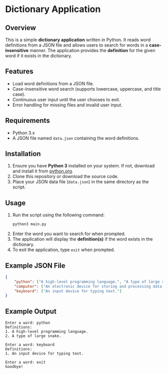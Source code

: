 # Dictionary Application

## Overview
This is a simple **dictionary application** written in Python. It reads word definitions from a JSON file and allows users to search for words in a **case-insensitive** manner. The application provides the **definition** for the given word if it exists in the dictionary.

## Features
- Load word definitions from a JSON file.
- Case-insensitive word search (supports lowercase, uppercase, and title case).
- Continuous user input until the user chooses to exit.
- Error handling for missing files and invalid user input.

## Requirements
- Python 3.x
- A JSON file named `data.json` containing the word definitions.

## Installation
1. Ensure you have **Python 3** installed on your system. If not, download and install it from [python.org](https://www.python.org/).
2. Clone this repository or download the source code.
3. Place your JSON data file (`data.json`) in the same directory as the script.

## Usage
1. Run the script using the following command:
    ```sh
    python3 main.py
    ```
2. Enter the word you want to search for when prompted.
3. The application will display the **definition(s)** if the word exists in the dictionary.
4. To exit the application, type `exit` when prompted.

## Example JSON File
```json
{
    "python": ["A high-level programming language.", "A type of large snake."],
    "computer": ["An electronic device for storing and processing data."],
    "keyboard": ["An input device for typing text."]
}
```

## Example Output
```
Enter a word: python
Definitions:
1. A high-level programming language.
2. A type of large snake.

Enter a word: keyboard
Definitions:
1. An input device for typing text.

Enter a word: exit
Goodbye!
```

